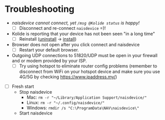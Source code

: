 # Troubleshooting

- _naisdevice cannot connect, yet `/msg @Kolide status` is happy!_
  - [ ] Disconnect and re-connect `naisdevice` =\)!
- Kolide is reporting that your device has not been seen "in a long time"
  - [ ] Reinstall ([uninstall](uninstall.md) -> [install](install.md))
- Browser does not open after you click connect and naisdevice
  - [ ] Restart your default browser.
- Outgoing UDP connections to 51820/UDP must be open in your firewall and or modem provided by your ISP.
  - [ ] Try using hotspot to eliminate router config problems (remember to disconnect from WiFi on your hotspot device and make sure you use 4G/5G by checking https://www.ipaddress.my/)
- [ ] Fresh start
  - Stop naisdevice
    - Mac: `rm -r "~/Library/Application Support/naisdevice/"`
    - Linux: `rm -r "~/.config/naisdevice/"`
    - Windows: `rmdir /s "C:\ProgramData\NAV\naisdevice\"`
  - Start naisdevice
